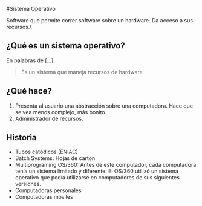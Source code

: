 #Sistema Operativo

Software que permite correr software sobre un hardware. Da acceso a sus recursos.\

## ¿Qué es un sistema operativo?

En palabras de [...]:

> Es un sistema que maneja recursos de hardware

## ¿Qué hace?

1. Presenta al usuario una abstracción sobre una computadora.
   Hace que se vea menos complejo, más bonito.
2. Administrador de recursos.

## Historia

- Tubos catódicos (ENIAC)
- Batch Systems: Hojas de carton 
- Multiprograming OS/360: Antes de este computador, cada computadora tenía un sistema limitado y diferente. El OS/360 utilizó un sistema operativo que podía utilizarse en computadores de sus siguientes versiones.
- Computadoras personales
- Computadoras móviles
